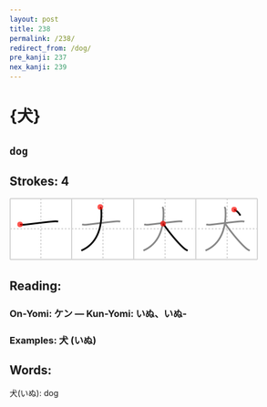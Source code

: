 ```yaml
---
layout: post
title: 238
permalink: /238/
redirect_from: /dog/
pre_kanji: 237
nex_kanji: 239
---
```


# {犬}

## `dog`

## Strokes: 4

<div class="stroke"><img src="../images/E78AAC.png" /></div>

## Reading:

### On-Yomi: ケン &mdash; Kun-Yomi: いぬ、いぬ-

### Examples: 犬 (いぬ)

## Words:

犬(いぬ): dog
